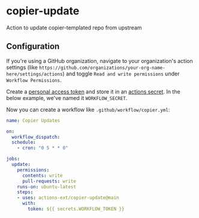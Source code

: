 # copier-update
Action to update copier-templated repo from upstream


## Configuration
If you're using a GitHub organization, navigate to your organization's action settings (like `https://github.com/organizations/your-org-name-here/settings/actions`) and toggle `Read and write permissions` under `Workflow Permissions`.

Create a [personal access token](https://docs.github.com/en/authentication/keeping-your-account-and-data-secure/managing-your-personal-access-tokens) and store it in an [actions secret](https://docs.github.com/en/actions/security-for-github-actions/security-guides/using-secrets-in-github-actions). In the below example, we've named it `WORKFLOW_SECRET`. 

Now you can create a workflow like `.github/workflow/copier.yml`:

```yaml
name: Copier Updates

on:
  workflow_dispatch:
  schedule:
    - cron: "0 5 * * 0"

jobs:
  update:
    permissions:
      contents: write
      pull-requests: write
    runs-on: ubuntu-latest
    steps:
    - uses: actions-ext/copier-update@main
      with:
        token: ${{ secrets.WORKFLOW_TOKEN }}
```
